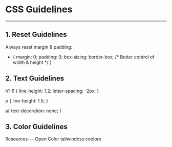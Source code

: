 # CSS Guidelines  

---

## 1. Reset Guidelines  
Always reset margin & padding:  

* {
  margin: 0;
  padding: 0;
  box-sizing: border-box; /* Better control of width & height */
}

## 2. Text Guidelines 
h1-6 {
    line-height: 1.2;
    letter-spacing: -2px;
}

p {
    line-height: 1.5;
}

a{
    text-decoration: none;
}

## 3. Color Guidelines 
Resources---
Open Color
tailwindcss
    coolors



